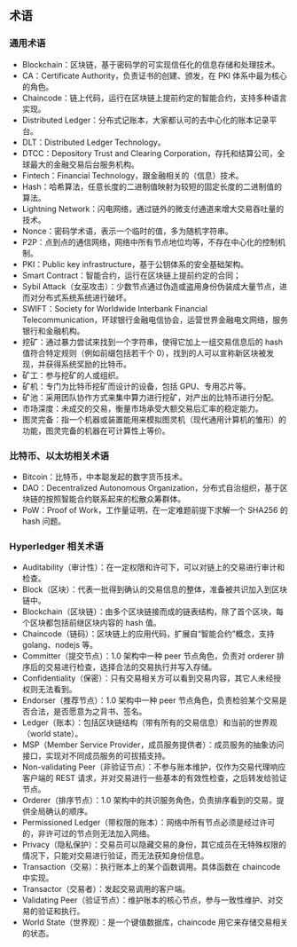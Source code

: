 ## 术语

### 通用术语

* Blockchain：区块链，基于密码学的可实现信任化的信息存储和处理技术。
* CA：Certificate Authority，负责证书的创建、颁发，在 PKI 体系中最为核心的角色。
* Chaincode：链上代码，运行在区块链上提前约定的智能合约，支持多种语言实现。
* Distributed Ledger：分布式记账本，大家都认可的去中心化的账本记录平台。
* DLT：Distributed Ledger Technology。
* DTCC：Depository Trust and Clearing Corporation，存托和结算公司，全球最大的金融交易后台服务机构。
* Fintech：Financial Technology，跟金融相关的（信息）技术。
* Hash：哈希算法，任意长度的二进制值映射为较短的固定长度的二进制值的算法。
* Lightning Network：闪电网络，通过链外的微支付通道来增大交易吞吐量的技术。
* Nonce：密码学术语，表示一个临时的值，多为随机字符串。
* P2P：点到点的通信网络，网络中所有节点地位均等，不存在中心化的控制机制。
* PKI：Public key infrastructure，基于公钥体系的安全基础架构。
* Smart Contract：智能合约，运行在区块链上提前约定的合同；
* Sybil Attack（女巫攻击）：少数节点通过伪造或盗用身份伪装成大量节点，进而对分布式系统系统进行破坏。
* SWIFT：Society for Worldwide Interbank Financial Telecommunication，环球银行金融电信协会，运营世界金融电文网络，服务银行和金融机构。
* 挖矿：通过暴力尝试来找到一个字符串，使得它加上一组交易信息后的 hash 值符合特定规则（例如前缀包括若干个 0），找到的人可以宣称新区块被发现，并获得系统奖励的比特币。
* 矿工：参与挖矿的人或组织。
* 矿机：专门为比特币挖矿而设计的设备，包括 GPU、专用芯片等。
* 矿池：采用团队协作方式来集中算力进行挖矿，对产出的比特币进行分配。
* 市场深度：未成交的交易，衡量市场承受大额交易后汇率的稳定能力。
* 图灵完备：指一个机器或装置能用来模拟图灵机（现代通用计算机的雏形）的功能，图灵完备的机器在可计算性上等价。

### 比特币、以太坊相关术语
* Bitcoin：比特币，中本聪发起的数字货币技术。
* DAO：Decentralized Autonomous Organization，分布式自治组织，基于区块链的按照智能合约联系起来的松散众筹群体。
* PoW：Proof of Work，工作量证明，在一定难题前提下求解一个 SHA256 的 hash 问题。

### Hyperledger 相关术语

* Auditability（审计性）：在一定权限和许可下，可以对链上的交易进行审计和检查。
* Block（区块）：代表一批得到确认的交易信息的整体，准备被共识加入到区块链中。
* Blockchain（区块链）：由多个区块链接而成的链表结构，除了首个区块，每个区块都包括前继区块内容的 hash 值。
* Chaincode（链码）：区块链上的应用代码，扩展自“智能合约”概念，支持 golang、nodejs 等。
* Committer（提交节点）：1.0 架构中一种 peer 节点角色，负责对 orderer 排序后的交易进行检查，选择合法的交易执行并写入存储。
* Confidentiality（保密）：只有交易相关方可以看到交易内容，其它人未经授权则无法看到。
* Endorser（推荐节点）：1.0 架构中一种 peer 节点角色，负责检验某个交易是否合法，是否愿意为之背书、签名。
* Ledger（账本）：包括区块链结构（带有所有的交易信息）和当前的世界观（world state）。
* MSP（Member Service Provider，成员服务提供者）：成员服务的抽象访问接口，实现对不同成员服务的可拔插支持。
* Non-validating Peer（非验证节点）：不参与账本维护，仅作为交易代理响应客户端的 REST 请求，并对交易进行一些基本的有效性检查，之后转发给验证节点。
* Orderer（排序节点）：1.0 架构中的共识服务角色，负责排序看到的交易，提供全局确认的顺序。
* Permissioned Ledger（带权限的账本）：网络中所有节点必须是经过许可的，非许可过的节点则无法加入网络。
* Privacy（隐私保护）：交易员可以隐藏交易的身份，其它成员在无特殊权限的情况下，只能对交易进行验证，而无法获知身份信息。
* Transaction（交易）：执行账本上的某个函数调用。具体函数在 chaincode 中实现。
* Transactor（交易者）：发起交易调用的客户端。
* Validating Peer（验证节点）：维护账本的核心节点，参与一致性维护、对交易的验证和执行。
* World State（世界观）：是一个键值数据库，chaincode 用它来存储交易相关的状态。